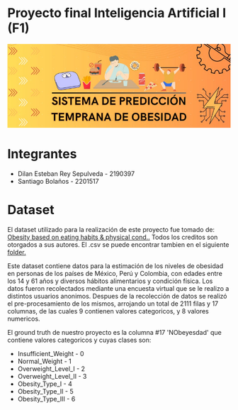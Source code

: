 # Proyecto final Inteligencia Artificial I (F1)
<p align="center">
  <img src="/img/banner.jpg"  alt="banner"/>
</p>

# Integrantes
<ul>
  <li>Dilan Esteban Rey Sepulveda - 2190397</li>
  <li>Santiago Bolaños - 2201517</li>
</ul>

# Dataset
El dataset utilizado para la realización de este proyecto fue tomado de: <a href="https://www.kaggle.com/datasets/ankurbajaj9/obesity-levels">Obesity based on eating habits & physical cond..</a> Todos los creditos son otorgados a sus autores. El .csv se puede encontrar tambien en el siguiente <a href="./data">folder.</a>

Este dataset contiene datos para la estimación de los niveles de obesidad en personas de los países de México, Perú y Colombia, con edades entre los 14 y 61 años y diversos hábitos alimentarios y condición física. Los datos fueron recolectados mediante una encuesta virtual que se le realizo a distintos usuarios anonimos. Despues de la recolección de datos se realizó el pre-procesamiento de los mismos, arrojando un total de 2111 filas y 17 columnas, de las cuales 9 contienen valores categoricos, y 8 valores numericos.  

El ground truth de nuestro proyecto es la columna #17 'NObeyesdad' que contiene valores categoricos y cuyas clases son:

<ul>
  <li>Insufficient_Weight - 0</li>
  <li>Normal_Weight - 1</li>
  <li>Overweight_Level_I - 2</li>
  <li>Overweight_Level_II - 3</li>
  <li>Obesity_Type_I - 4</li>
  <li>Obesity_Type_II - 5</li>
  <li>Obesity_Type_III - 6</li>
</ul>

